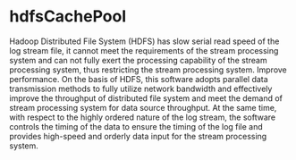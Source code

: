 # hdfsCachePool
Hadoop Distributed File System (HDFS) has slow serial read speed of the log stream file, it cannot meet the requirements of the stream processing system and can not fully exert the processing capability of the stream processing system, thus restricting the stream processing system. Improve performance. On the basis of HDFS, this software adopts parallel data transmission methods to fully utilize network bandwidth and effectively improve the throughput of distributed file system and meet the demand of stream processing system for data source throughput. At the same time, with respect to the highly ordered nature of the log stream, the software controls the timing of the data to ensure the timing of the log file and provides high-speed and orderly data input for the stream processing system.

